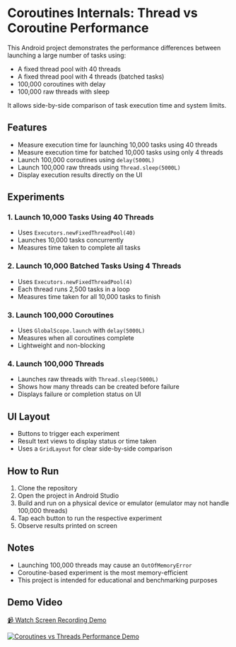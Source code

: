 # Coroutines Internals: Thread vs Coroutine Performance

This Android project demonstrates the performance differences between launching a large number of tasks using:

- A fixed thread pool with 40 threads
- A fixed thread pool with 4 threads (batched tasks)
- 100,000 coroutines with delay
- 100,000 raw threads with sleep

It allows side-by-side comparison of task execution time and system limits.

## Features

- Measure execution time for launching 10,000 tasks using 40 threads
- Measure execution time for batched 10,000 tasks using only 4 threads
- Launch 100,000 coroutines using `delay(5000L)`
- Launch 100,000 raw threads using `Thread.sleep(5000L)`
- Display execution results directly on the UI

## Experiments

### 1. Launch 10,000 Tasks Using 40 Threads

- Uses `Executors.newFixedThreadPool(40)`
- Launches 10,000 tasks concurrently
- Measures time taken to complete all tasks

### 2. Launch 10,000 Batched Tasks Using 4 Threads

- Uses `Executors.newFixedThreadPool(4)`
- Each thread runs 2,500 tasks in a loop
- Measures time taken for all 10,000 tasks to finish

### 3. Launch 100,000 Coroutines

- Uses `GlobalScope.launch` with `delay(5000L)`
- Measures when all coroutines complete
- Lightweight and non-blocking

### 4. Launch 100,000 Threads

- Launches raw threads with `Thread.sleep(5000L)`
- Shows how many threads can be created before failure
- Displays failure or completion status on UI

## UI Layout

- Buttons to trigger each experiment
- Result text views to display status or time taken
- Uses a `GridLayout` for clear side-by-side comparison

## How to Run

1. Clone the repository
2. Open the project in Android Studio
3. Build and run on a physical device or emulator (emulator may not handle 100,000 threads)
4. Tap each button to run the respective experiment
5. Observe results printed on screen

## Notes

- Launching 100,000 threads may cause an `OutOfMemoryError`
- Coroutine-based experiment is the most memory-efficient
- This project is intended for educational and benchmarking purposes

## Demo Video

[📹 Watch Screen Recording Demo](https://github.com/shreyashp47/Coroutines-internals/raw/main/ss/Screen_recording_20250729_123048.mp4)


[![Coroutines vs Threads Performance Demo](https://img.youtube.com/vi/oxJ5kxKih3s/0.jpg)](https://www.youtube.com/watch?v=oxJ5kxKih3s) 


